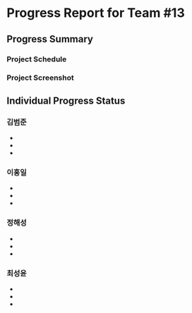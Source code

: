# Progress Report for Team #13

## Progress Summary 

### Project Schedule

### Project Screenshot

## Individual Progress Status
### 김범준
* 
* 
* 

### 이홍일
* 
* 
* 

### 정해성
* 
* 
* 

### 최성윤
* 
* 
* 
